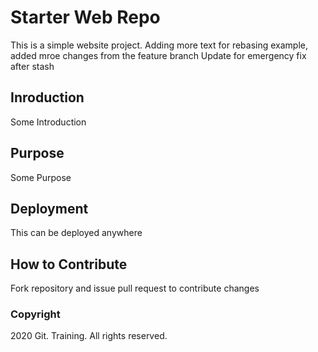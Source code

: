 # Starter Web Repo

This is a simple website project. Adding more text for rebasing example, added mroe changes from the feature branch
Update for emergency fix after stash

## Inroduction 

Some Introduction

## Purpose
Some Purpose

## Deployment
This can be deployed anywhere

## How to Contribute
Fork repository and issue pull request to contribute changes

### Copyright

2020 Git. Training. All rights reserved.